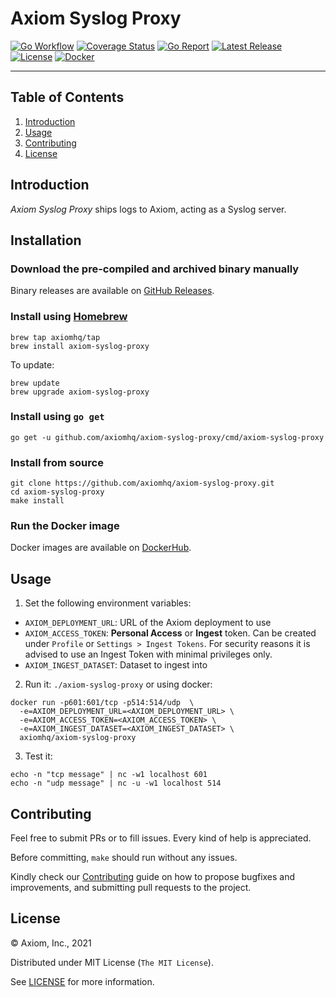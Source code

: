 # Axiom Syslog Proxy

[![Go Workflow][go_workflow_badge]][go_workflow]
[![Coverage Status][coverage_badge]][coverage]
[![Go Report][report_badge]][report]
[![Latest Release][release_badge]][release]
[![License][license_badge]][license]
[![Docker][docker_badge]][docker]

---

## Table of Contents

1. [Introduction](#introduction)
1. [Usage](#usage)
1. [Contributing](#contributing)
1. [License](#license)

## Introduction

_Axiom Syslog Proxy_ ships logs to Axiom, acting as a Syslog server.

## Installation

### Download the pre-compiled and archived binary manually

Binary releases are available on [GitHub Releases][2].

  [2]: https://github.com/axiomhq/axiom-syslog-proxy/releases/latest

### Install using [Homebrew](https://brew.sh)

```shell
brew tap axiomhq/tap
brew install axiom-syslog-proxy
```

To update:

```shell
brew update
brew upgrade axiom-syslog-proxy
```

### Install using `go get`

```shell
go get -u github.com/axiomhq/axiom-syslog-proxy/cmd/axiom-syslog-proxy
```

### Install from source

```shell
git clone https://github.com/axiomhq/axiom-syslog-proxy.git
cd axiom-syslog-proxy
make install
```

### Run the Docker image

Docker images are available on [DockerHub][docker].

## Usage

1. Set the following environment variables:

* `AXIOM_DEPLOYMENT_URL`: URL of the Axiom deployment to use
* `AXIOM_ACCESS_TOKEN`: **Personal Access** or **Ingest** token. Can be
  created under `Profile` or `Settings > Ingest Tokens`. For security reasons
  it is advised to use an Ingest Token with minimal privileges only.
* `AXIOM_INGEST_DATASET`: Dataset to ingest into

2. Run it: `./axiom-syslog-proxy` or using docker:

```shell
docker run -p601:601/tcp -p514:514/udp  \
  -e=AXIOM_DEPLOYMENT_URL=<AXIOM_DEPLOYMENT_URL> \
  -e=AXIOM_ACCESS_TOKEN=<AXIOM_ACCESS_TOKEN> \
  -e=AXIOM_INGEST_DATASET=<AXIOM_INGEST_DATASET> \
  axiomhq/axiom-syslog-proxy
```

3. Test it:

```shell
echo -n "tcp message" | nc -w1 localhost 601
echo -n "udp message" | nc -u -w1 localhost 514
```

## Contributing

Feel free to submit PRs or to fill issues. Every kind of help is appreciated. 

Before committing, `make` should run without any issues.

Kindly check our [Contributing](Contributing.md) guide on how to propose
bugfixes and improvements, and submitting pull requests to the project.

## License

&copy; Axiom, Inc., 2021

Distributed under MIT License (`The MIT License`).

See [LICENSE](LICENSE) for more information.

<!-- Badges -->

[go_workflow]: https://github.com/axiomhq/axiom-syslog-proxy/actions?query=workflow%3Ago
[go_workflow_badge]: https://img.shields.io/github/workflow/status/axiomhq/axiom-syslog-proxy/go?style=flat-square&ghcache=unused
[coverage]: https://codecov.io/gh/axiomhq/axiom-syslog-proxy
[coverage_badge]: https://img.shields.io/codecov/c/github/axiomhq/axiom-syslog-proxy.svg?style=flat-square&ghcache=unused
[report]: https://goreportcard.com/report/github.com/axiomhq/axiom-syslog-proxy
[report_badge]: https://goreportcard.com/badge/github.com/axiomhq/axiom-syslog-proxy?style=flat-square&ghcache=unused
[release]: https://github.com/axiomhq/axiom-syslog-proxy/releases/latest
[release_badge]: https://img.shields.io/github/release/axiomhq/axiom-syslog-proxy.svg?style=flat-square&ghcache=unused
[license]: https://opensource.org/licenses/MIT
[license_badge]: https://img.shields.io/github/license/axiomhq/axiom-syslog-proxy.svg?color=blue&style=flat-square&ghcache=unused
[docker]: https://hub.docker.com/r/axiomhq/axiom-syslog-proxy
[docker_badge]: https://img.shields.io/docker/pulls/axiomhq/axiom-syslog-proxy.svg?style=flat-square&ghcache=unused
